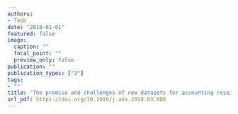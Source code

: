 ```yaml
---
authors:
- Teoh
date: "2018-01-01"
featured: false
image:
  caption: ""
  focal_point: ""
  preview_only: false
publication: ""
publication_types: ["2"]
tags:
- ""
title: "The promise and challenges of new datasets for accounting research"
url_pdf: https://doi.org/10.1016/j.aos.2018.03.008
---
```

